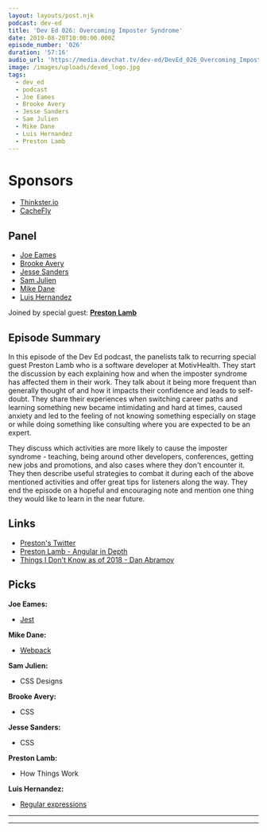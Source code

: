 ```yaml
---
layout: layouts/post.njk
podcast: dev-ed
title: 'Dev Ed 026: Overcoming Imposter Syndrome'
date: 2019-08-20T10:00:00.000Z
episode_number: '026'
duration: '57:16'
audio_url: 'https://media.devchat.tv/dev-ed/DevEd_026_Overcoming_Imposter_Syndrome.mp3'
image: /images/uploads/deved_logo.jpg
tags:
  - dev_ed
  - podcast
  - Joe Eames
  - Brooke Avery
  - Jesse Sanders
  - Sam Julien
  - Mike Dane
  - Luis Hernandez
  - Preston Lamb
---
```

# Sponsors

* [Thinkster.io](https://thinkster.io/)
* [CacheFly](https://www.cachefly.com/)

## Panel

* [Joe Eames](https://thinkster.io/)
* [Brooke Avery](https://thinkster.io/)
* [Jesse Sanders](https://www.briebug.com/)
* [Sam Julien](https://twitter.com/samjulien?lang=en)
* [Mike Dane](https://www.mikedane.com/)
* [Luis Hernandez](https://lambdaschool.com/about)

Joined by special guest: [**Preston Lamb**](https://www.linkedin.com/in/pjlamb12/)

## Episode Summary

In this episode of the Dev Ed podcast, the panelists talk to recurring special guest Preston Lamb who is a software developer at MotivHealth. They start the discussion by each explaining how and when the imposter syndrome has affected them in their work. They talk about it being more frequent than generally thought of and how it impacts their confidence and leads to self-doubt. They share their experiences when switching career paths and learning something new became intimidating and hard at times, caused anxiety and led to the feeling of not knowing something especially on stage or while doing something like consulting where you are expected to be an expert.

They discuss which activities are more likely to cause the imposter syndrome - teaching, being around other developers, conferences, getting new jobs and promotions, and also cases where they don't encounter it. They then describe useful strategies to combat it during each of the above mentioned activities and offer great tips for listeners along the way. They end the episode on a hopeful and encouraging note and mention one thing they would like to learn in the near future.

## Links

* [Preston's Twitter](https://twitter.com/prestonjlamb)
* [Preston Lamb - Angular in Depth](https://blog.angularindepth.com/@pjlamb12)
* [Things I Don't Know as of 2018 - Dan Abramov](https://overreacted.io/things-i-dont-know-as-of-2018/)

## Picks

**Joe Eames:**

* [Jest](https://jestjs.io/)

**Mike Dane:**

* [Webpack](https://webpack.js.org/)

**Sam Julien:**

* CSS Designs

**Brooke Avery:**

* CSS

**Jesse Sanders:**

* CSS

**Preston Lamb:**

* How Things Work

**Luis Hernandez:**

* [Regular expressions](https://en.wikipedia.org/wiki/Regular_expression)

****

****

